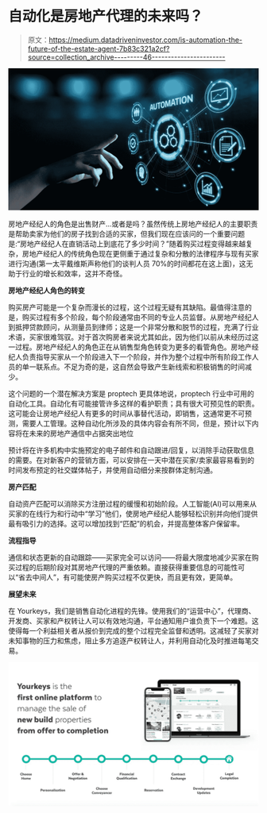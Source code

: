 # 自动化是房地产代理的未来吗？

> 原文：<https://medium.datadriveninvestor.com/is-automation-the-future-of-the-estate-agent-7b83c321a2cf?source=collection_archive---------46----------------------->

![](img/629d3cc1b734f60593bf1c54baaff686.png)

房地产经纪人的角色是出售财产…或者是吗？虽然传统上房地产经纪人的主要职责是帮助卖家为他们的房子找到合适的买家，但我们现在应该问的一个重要问题是:“房地产经纪人在直销活动上到底花了多少时间？”随着购买过程变得越来越复杂，房地产经纪人的传统角色现在更侧重于通过复杂和分散的法律程序与现有买家进行沟通(第一太平戴维斯声称他们的谈判人员 70%的时间都花在这上面)，这无助于行业的增长和效率，这并不奇怪。

**房地产经纪人角色的转变**

购买房产可能是一个复杂而漫长的过程，这个过程无疑有其缺陷。最值得注意的是，购买过程有多个阶段，每个阶段通常由不同的专业人员监督。从房地产经纪人到抵押贷款顾问，从测量员到律师；这是一个非常分散和脱节的过程，充满了行业术语，买家很难驾驭。对于首次购房者来说尤其如此，因为他们以前从未经历过这一过程。房地产经纪人的角色正在从销售型角色转变为更多的看管角色。房地产经纪人负责指导买家从一个阶段进入下一个阶段，并作为整个过程中所有阶段工作人员的单一联系点。不足为奇的是，这自然会导致产生新线索和积极销售的时间减少。

这个问题的一个潜在解决方案是 proptech 更具体地说，proptech 行业中可用的自动化工具。自动化有可能接管许多这样的看护职责；具有很大可预见性的职责。这可能会让房地产经纪人有更多的时间从事替代活动，即销售，这通常更不可预测，需要人工管理。这种自动化所涉及的具体内容会有所不同，但是，预计以下内容将在未来的房地产通信中占据突出地位

预计将在许多机构中实施预定的电子邮件和自动跟进/回复，以消除手动获取信息的需要。在对新客户的营销方面，可以安排在一天中潜在买家/卖家最容易看到的时间发布预定的社交媒体帖子，并使用自动细分来按群体定制沟通。

**房产匹配**

自动资产匹配可以消除买方注册过程的缓慢和初始阶段。人工智能(AI)可以用来从买家的在线行为和行动中“学习”他们，使房地产经纪人能够轻松识别并向他们提供最有吸引力的选择。这可以增加找到“匹配”的机会，并提高整体客户保留率。

**流程指导**

通信和状态更新的自动跟踪——买家完全可以访问——将最大限度地减少买家在购买过程的后期阶段对其房地产代理的严重依赖。直接获得重要信息的可能性可以“省去中间人”，有可能使房产购买过程不仅更快，而且更有效，更简单。

**展望未来**

在 Yourkeys，我们是销售自动化进程的先锋。使用我们的“运营中心”，代理商、开发商、买家和产权转让人可以有效地沟通，平台通知用户谁负责下一个难题。这使得每一个利益相关者从报价到完成的整个过程完全监督和透明。这减轻了买家对未知事物的压力和焦虑，阻止多方追逐产权转让人，并利用自动化及时推进每笔交易。

![](img/092e840832794a7790b6a0a5d650dc11.png)